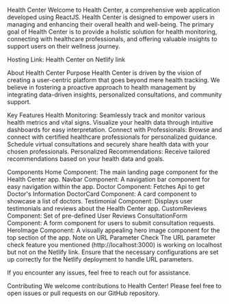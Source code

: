 Health Center
Welcome to Health Center, a comprehensive web application developed using ReactJS. Health Center is designed to empower users in managing and enhancing their overall health and well-being. The primary goal of Health Center is to provide a holistic solution for health monitoring, connecting with healthcare professionals, and offering valuable insights to support users on their wellness journey.

Hosting Link: Health Center on Netlify   link

About Health Center
Purpose
Health Center is driven by the vision of creating a user-centric platform that goes beyond mere health tracking. We believe in fostering a proactive approach to health management by integrating data-driven insights, personalized consultations, and community support.

Key Features
Health Monitoring:
Seamlessly track and monitor various health metrics and vital signs.
Visualize your health data through intuitive dashboards for easy interpretation.
Connect with Professionals:
Browse and connect with certified healthcare professionals for personalized guidance.
Schedule virtual consultations and securely share health data with your chosen professionals.
Personalized Recommendations:
Receive tailored recommendations based on your health data and goals.


Components
Home Component: The main landing page component for the Health Center app.
Navbar Component: A navigation bar component for easy navigation within the app.
Doctor Component: Fetches Api to get Doctor's Information
DoctorCard Component: A card component to showcase a list of doctors.
Testimonial Component: Displays user testimonials and reviews about the Health Center app.
CustomReviews Component: Set of pre-defined User Reviews
ConsultationForm Component: A form component for users to submit consultation requests.
HeroImage Component: A visually appealing hero image component for the top section of the app.
Note on URL Parameter Check
The URL parameter check feature you mentioned (http://localhost:3000) is working on localhost but not on the Netlify link. Ensure that the necessary configurations are set up correctly for the Netlify deployment to handle URL parameters.

If you encounter any issues, feel free to reach out for assistance.



Contributing
We welcome contributions to Health Center! Please feel free to open issues or pull requests on our GitHub repository.
